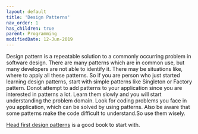 ```yaml
---
layout: default
title: 'Design Patterns'
nav_order: 1
has_children: true
parent: Programming
modifiedDate: 12-Jun-2019
---
```

Design pattern is a repeatable solution to a commonly occurring problem in software design. There are many patterns which are in common use, but many developers are not able to identify it. There may be situations like, where to apply all these patterns. So if you are person who just started learning design patterns, start with simple patterns like Singleton or Factory pattern. Donot attempt to add patterns to your application since you are interested in patterns a lot. Learn them slowly and you will start understanding the problem domain. Look for coding problems you face in you application, which can be solved by using patterns. Also be aware that some patterns make the code difficult to understand.So use them wisely.

<p><a href="https://amzn.to/31GmxXV">Head first design patterns</a> is a good book to start with.</p>

